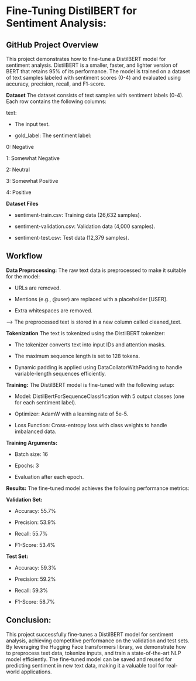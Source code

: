 # Fine-Tuning DistilBERT for Sentiment Analysis:

## GitHub Project Overview
This project demonstrates how to fine-tune a DistilBERT model for sentiment analysis. DistilBERT is a smaller, faster, and lighter version of BERT that retains 95% of its performance. The model is trained on a dataset of text samples labeled with sentiment scores (0-4) and evaluated using accuracy, precision, recall, and F1-score.

**Dataset**
The dataset consists of text samples with sentiment labels (0-4). Each row contains the following columns:

text: 
- The input text.

- gold_label: The sentiment label:

0: Negative

1: Somewhat Negative

2: Neutral

3: Somewhat Positive

4: Positive

**Dataset Files**
- sentiment-train.csv: Training data (26,632 samples).

- sentiment-validation.csv: Validation data (4,000 samples).

- sentiment-test.csv: Test data (12,379 samples).

## **Workflow**

**Data Preprocessing:**
The raw text data is preprocessed to make it suitable for the model:

- URLs are removed.

- Mentions (e.g., @user) are replaced with a placeholder [USER].

- Extra whitespaces are removed.

--> The preprocessed text is stored in a new column called cleaned_text.

**Tokenization**
The text is tokenized using the DistilBERT tokenizer:

- The tokenizer converts text into input IDs and attention masks.

- The maximum sequence length is set to 128 tokens.

- Dynamic padding is applied using DataCollatorWithPadding to handle variable-length sequences efficiently.

**Training:**
The DistilBERT model is fine-tuned with the following setup:

- Model: DistilBertForSequenceClassification with 5 output classes (one for each sentiment label).

- Optimizer: AdamW with a learning rate of 5e-5.

- Loss Function: Cross-entropy loss with class weights to handle imbalanced data.

**Training Arguments:**

- Batch size: 16

- Epochs: 3

- Evaluation after each epoch.

**Results:**
The fine-tuned model achieves the following performance metrics:

**Validation Set:**

- Accuracy: 55.7%

- Precision: 53.9%

- Recall: 55.7%

- F1-Score: 53.4%

**Test Set:**

- Accuracy: 59.3%

- Precision: 59.2%

- Recall: 59.3%

- F1-Score: 58.7%

## Conclusion:
This project successfully fine-tunes a DistilBERT model for sentiment analysis, achieving competitive performance on the validation and test sets. By leveraging the Hugging Face transformers library, we demonstrate how to preprocess text data, tokenize inputs, and train a state-of-the-art NLP model efficiently. The fine-tuned model can be saved and reused for predicting sentiment in new text data, making it a valuable tool for real-world applications.
